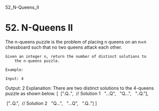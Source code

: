 52_N-Queens_II
# 52. N-Queens II

The n-queens puzzle is the problem of placing n queens on an n×n
        chessboard such that no two queens attack each other.

    
        

    Given an integer n, return the number of distinct solutions to
        the n-queens puzzle.

    Example:

    Input: 4
Output: 2
Explanation: There are two distinct solutions to the 4-queens puzzle as shown below.
[
 [".Q..",  // Solution 1
  "...Q",
  "Q...",
  "..Q."],

 ["..Q.",  // Solution 2
  "Q...",
  "...Q",
  ".Q.."]
]
